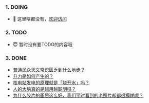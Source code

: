 ### 1. DOING
- 👋 这里啥都没有，[欢迎访问](https://fangler.github.io/)

### 2. TODO 
- 😇 暂时没有要TODO的内容哦

### 3. DONE
<!-- BLOG-POST-LIST:START -->
- [普通民众天文常识匮乏到什么地步？](https://daily.zhihu.com/story/9761800)
- [升力是如何产生的？](https://daily.zhihu.com/story/9761831)
- [核电站发电的原理就是「烧开水」吗？](https://daily.zhihu.com/story/9761839)
- [人的大脑真的是越用越聪明吗？](https://daily.zhihu.com/story/9761847)
- [为什么胶片的画质这么好，我们平时看到的老照片却都很模糊呢？](https://daily.zhihu.com/story/9761855)
<!-- BLOG-POST-LIST:END -->
